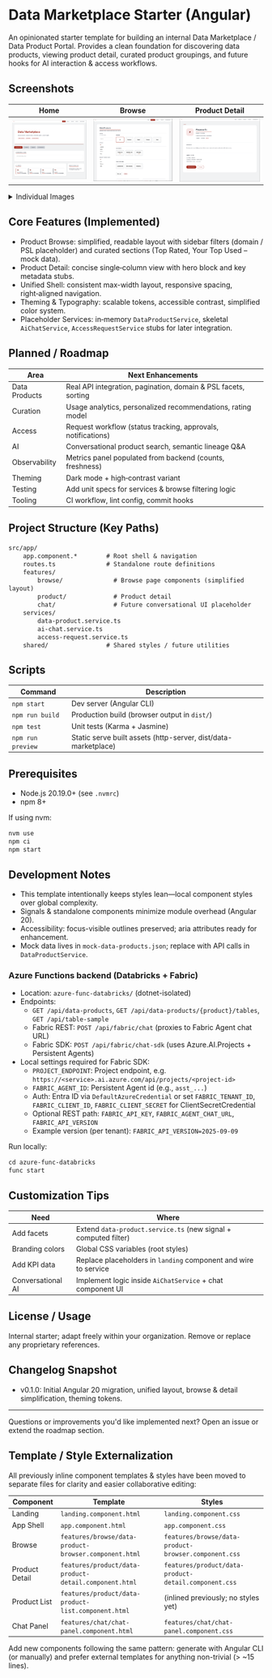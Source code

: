 # Data Marketplace Starter (Angular)

An opinionated starter template for building an internal Data Marketplace / Data Product Portal. Provides a clean foundation for discovering data products, viewing product detail, curated product groupings, and future hooks for AI interaction & access workflows.

## Screenshots
| Home | Browse | Product Detail |
|------|--------|----------------|
| ![Home – Data Marketplace](docs/screenshots/home.png) | ![Browse Data Products](docs/screenshots/browse.png) | ![Product Detail View](docs/screenshots/product-detail.png) |

<details>
<summary>Individual Images</summary>

**Home (Hero + KPIs)**  
![Home – Data Marketplace](docs/screenshots/home.png)

**Browse Page**  
![Browse Data Products](docs/screenshots/browse.png)

**Product Detail**  
![Product Detail View](docs/screenshots/product-detail.png)

</details>

## Core Features (Implemented)
* Product Browse: simplified, readable layout with sidebar filters (domain / PSL placeholder) and curated sections (Top Rated, Your Top Used – mock data).
* Product Detail: concise single‑column view with hero block and key metadata stubs.
* Unified Shell: consistent max-width layout, responsive spacing, right‑aligned navigation.
* Theming & Typography: scalable tokens, accessible contrast, simplified color system.
* Placeholder Services: in‑memory `DataProductService`, skeletal `AiChatService`, `AccessRequestService` stubs for later integration.

## Planned / Roadmap
| Area | Next Enhancements |
|------|-------------------|
| Data Products | Real API integration, pagination, domain & PSL facets, sorting |
| Curation | Usage analytics, personalized recommendations, rating model |
| Access | Request workflow (status tracking, approvals, notifications) |
| AI | Conversational product search, semantic lineage Q&A |
| Observability | Metrics panel populated from backend (counts, freshness) |
| Theming | Dark mode + high‑contrast variant |
| Testing | Add unit specs for services & browse filtering logic |
| Tooling | CI workflow, lint config, commit hooks |

## Project Structure (Key Paths)
```
src/app/
	app.component.*        # Root shell & navigation
	routes.ts              # Standalone route definitions
	features/
		browse/              # Browse page components (simplified layout)
		product/             # Product detail
		chat/                # Future conversational UI placeholder
	services/
		data-product.service.ts
		ai-chat.service.ts
		access-request.service.ts
	shared/                # Shared styles / future utilities
```

## Scripts
| Command | Description |
|---------|-------------|
| `npm start` | Dev server (Angular CLI) |
| `npm run build` | Production build (browser output in `dist/`) |
| `npm test` | Unit tests (Karma + Jasmine) |
| `npm run preview` | Static serve built assets (http-server, dist/data-marketplace) |

## Prerequisites
* Node.js 20.19.0+ (see `.nvmrc`)
* npm 8+

If using nvm:
```
nvm use
npm ci
npm start
```

## Development Notes
* This template intentionally keeps styles lean—local component styles over global complexity.
* Signals & standalone components minimize module overhead (Angular 20).
* Accessibility: focus-visible outlines preserved; aria attributes ready for enhancement.
* Mock data lives in `mock-data-products.json`; replace with API calls in `DataProductService`.

### Azure Functions backend (Databricks + Fabric)
- Location: `azure-func-databricks/` (dotnet-isolated)
- Endpoints:
	- `GET /api/data-products`, `GET /api/data-products/{product}/tables`, `GET /api/table-sample`
	- Fabric REST: `POST /api/fabric/chat` (proxies to Fabric Agent chat URL)
	- Fabric SDK: `POST /api/fabric/chat-sdk` (uses Azure.AI.Projects + Persistent Agents)
- Local settings required for Fabric SDK:
	- `PROJECT_ENDPOINT`: Project endpoint, e.g. `https://<service>.ai.azure.com/api/projects/<project-id>`
	- `FABRIC_AGENT_ID`: Persistent Agent id (e.g., `asst_...`)
	- Auth: Entra ID via `DefaultAzureCredential` or set `FABRIC_TENANT_ID`, `FABRIC_CLIENT_ID`, `FABRIC_CLIENT_SECRET` for ClientSecretCredential
	- Optional REST path: `FABRIC_API_KEY`, `FABRIC_AGENT_CHAT_URL`, `FABRIC_API_VERSION`
	- Example version (per tenant): `FABRIC_API_VERSION=2025-09-09`

Run locally:
```
cd azure-func-databricks
func start
```

## Customization Tips
| Need | Where |
|------|-------|
| Add facets | Extend `data-product.service.ts` (new signal + computed filter) |
| Branding colors | Global CSS variables (root styles) |
| Add KPI data | Replace placeholders in `landing` component and wire to service |
| Conversational AI | Implement logic inside `AiChatService` + chat component UI |

## License / Usage
Internal starter; adapt freely within your organization. Remove or replace any proprietary references.

## Changelog Snapshot
* v0.1.0: Initial Angular 20 migration, unified layout, browse & detail simplification, theming tokens.

---
Questions or improvements you'd like implemented next? Open an issue or extend the roadmap section.

## Template / Style Externalization
All previously inline component templates & styles have been moved to separate files for clarity and easier collaborative editing:

| Component | Template | Styles |
|-----------|----------|--------|
| Landing | `landing.component.html` | `landing.component.css` |
| App Shell | `app.component.html` | `app.component.css` |
| Browse | `features/browse/data-product-browser.component.html` | `features/browse/data-product-browser.component.css` |
| Product Detail | `features/product/data-product-detail.component.html` | `features/product/data-product-detail.component.css` |
| Product List | `features/product/data-product-list.component.html` | (inlined previously; no styles yet) |
| Chat Panel | `features/chat/chat-panel.component.html` | `features/chat/chat-panel.component.css` |

Add new components following the same pattern: generate with Angular CLI (or manually) and prefer external templates for anything non-trivial (> ~15 lines).
